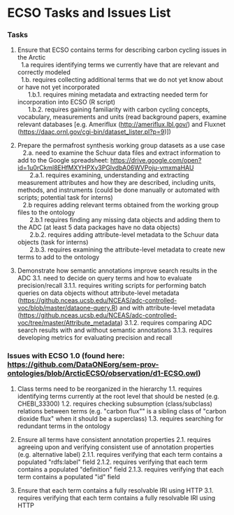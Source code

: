 # ECSO Tasks and Issues List

### Tasks
1. Ensure that ECSO contains terms for describing carbon cycling issues in the Arctic  
&nbsp;&nbsp;1.a  requires identifying terms we currently have that are relevant and correctly modeled  
&nbsp;&nbsp;1.b. requires collecting additional terms that we do not yet know about or have not yet incorporated  
&nbsp;&nbsp;&nbsp;&nbsp;&nbsp;&nbsp;1.b.1. requires mining metadata and extracting needed term for incorporation into ECSO (R script)  
&nbsp;&nbsp;&nbsp;&nbsp;&nbsp;&nbsp;1.b.2. requires gaining familiarity with carbon cycling concepts, vocabulary, measurements and units (read background papers, examine relevant databases [e.g. Ameriflux (http://ameriflux.lbl.gov/) and Fluxnet (https://daac.ornl.gov/cgi-bin/dataset_lister.pl?p=9)])

2. Prepare the permafrost synthesis working group datasets as a use case  
&nbsp;&nbsp;  2.a. need to examine the Schuur data files and extract information to add to the Google spreadsheet: https://drive.google.com/open?id=1u0rCkml8EHfMXYHPXv3PGlvdbA06WVPoju-vmxmaHAU  
&nbsp;&nbsp;&nbsp;&nbsp;&nbsp;&nbsp;    2.a.1. requires examining, understanding and extracting measurement attributes and how they are described, including units, methods, and instruments (could be done manually or automated with scripts; potential task for interns)  
&nbsp;&nbsp;  2.b requires adding relevant terms obtained from the working group files to the ontology  
&nbsp;&nbsp;&nbsp;&nbsp;&nbsp;&nbsp;    2.b.1 requires finding any missing data objects and adding them to the ADC (at least 5 data packages have no data objects)  
&nbsp;&nbsp;&nbsp;&nbsp;&nbsp;&nbsp;    2.b.2. requires adding attribute-level metadata to the Schuur data objects (task for interns)  
&nbsp;&nbsp;&nbsp;&nbsp;&nbsp;&nbsp;    2.b.3. requires examining the attribute-level metadata to create new terms to add to the ontology  

3. Demonstrate how semantic annotations improve search results in the ADC
  3.1. need to decide on query terms and how to evaluate precision/recall 
    3.1.1. requires writing scripts for performing batch queries on data objects without attribute-level metadata (https://github.nceas.ucsb.edu/NCEAS/adc-controlled-voc/blob/master/dataone-query.R) and with attribute-level metadata (https://github.nceas.ucsb.edu/NCEAS/adc-controlled-voc/tree/master/Attribute_metadata)
    3.1.2. requires comparing ADC search results with and without semantic annotations
    3.1.3. requires developing metrics for evaluating precision and recall
		
### Issues with ECSO 1.0 (found here: https://github.com/DataONEorg/sem-prov-ontologies/blob/ArcticECSO/observation/d1-ECSO.owl)
1. Class terms need to be reorganized in the hierarchy
  1.1. requires identifying terms currently at the root level that should be nested (e.g. CHEBI_33300)
  1.2. requires checking subsumption (class/subclass) relations between terms (e.g. "carbon flux"" is a sibling class of "carbon dioxide flux" when it should be a superclass)
  1.3. requires searching for redundant terms in the ontology

2. Ensure all terms have consistent annotation properties
  2.1. requires agreeing upon and verifying consistent use of annotation properties (e.g. alternative label)
    2.1.1. requires verifying that each term contains a populated "rdfs:label" field
	2.1.2. requires verifying that each term contains a populated "definition" field
	2.1.3. requires verifying that each term contains a populated "id" field
		
3. Ensure that each term contains a fully resolvable IRI using HTTP
  3.1. requires verifying that each term contains a fully resolvable IRI using HTTP	
	
